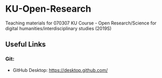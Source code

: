 # KU-Open-Research
Teaching materials for 070307 KU Course - Open Research/Science for digital humanities/interdisciplinary studies (2019S)

## Useful Links
### Git:
* GitHub Desktop: https://desktop.github.com/

